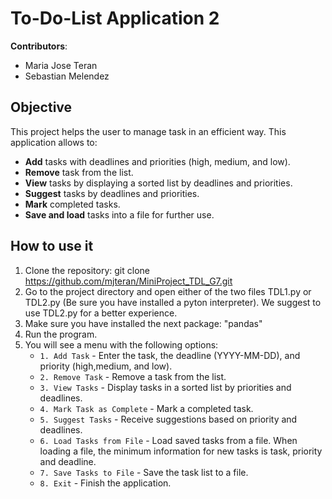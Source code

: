 # To-Do-List Application 2
**Contributors**:  
- Maria Jose Teran
- Sebastian Melendez
## Objective 
This project helps the user to manage task in an efficient way. This application allows to:
 - **Add** tasks with deadlines and priorities (high, medium, and low).
 - **Remove** task from the list.   
 - **View** tasks by displaying a sorted list by deadlines and priorities. 
 - **Suggest** tasks by deadlines and priorities.
 - **Mark** completed tasks.
 - **Save and load** tasks into a file for further use. 

## How to use it

1. Clone the repository:
    git clone https://github.com/mjteran/MiniProject_TDL_G7.git
2. Go to the project directory and open either of the two files TDL1.py or TDL2.py (Be sure you have installed a pyton interpreter). We suggest to use TDL2.py for a better experience.
3. Make sure you have installed the next package: "pandas"
4. Run the program.
5. You will see a menu with the following options:
    - `1. Add Task` - Enter the task, the deadline (YYYY-MM-DD), and priority (high,medium, and low). 
    - `2. Remove Task` - Remove a task from the list.
    - `3. View Tasks` - Display tasks in a sorted list by priorities and deadlines.
    - `4. Mark Task as Complete` - Mark a completed task.
    - `5. Suggest Tasks` - Receive suggestions based on priority and deadlines.
    - `6. Load Tasks from File` - Load saved tasks from a file. When loading a file, the minimum information for new tasks is task, priority and deadline.  
    - `7. Save Tasks to File` - Save the task list to a file. 
    - `8. Exit` - Finish the application.
   


